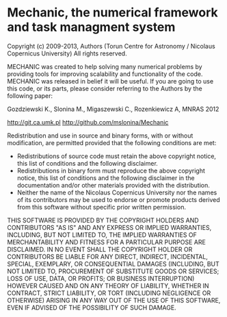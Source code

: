 Mechanic, the numerical framework and task managment system
===========================================================

Copyright (c) 2009-2013, Authors (Torun Centre for Astronomy / Nicolaus Copernicus University)
All rights reserved.

MECHANIC was created to help solving many numerical problems by providing
tools for improving scalability and functionality of the code. MECHANIC was
released in belief it will be useful. If you are going to use this code, or
its parts, please consider referring to the Authors by the following paper:

Gozdziewski K., Slonina M., Migaszewski C., Rozenkiewicz A, MNRAS 2012

http://git.ca.umk.pl
http://github.com/mslonina/Mechanic

Redistribution and use in source and binary forms,
with or without modification, are permitted provided
that the following conditions are met:

- Redistributions of source code must retain the above copyright notice,
  this list of conditions and the following disclaimer.
- Redistributions in binary form must reproduce the above copyright notice,
  this list of conditions and the following disclaimer in the documentation
  and/or other materials provided with the distribution.
- Neither the name of the Nicolaus Copernicus University nor the names of
  its contributors may be used to endorse or promote products derived from
  this software without specific prior written permission.

THIS SOFTWARE IS PROVIDED BY THE COPYRIGHT HOLDERS AND CONTRIBUTORS "AS IS"
AND ANY EXPRESS OR IMPLIED WARRANTIES, INCLUDING, BUT NOT LIMITED TO, THE
IMPLIED WARRANTIES OF MERCHANTABILITY AND FITNESS FOR A PARTICULAR PURPOSE
ARE DISCLAIMED. IN NO EVENT SHALL THE COPYRIGHT HOLDER OR CONTRIBUTORS BE
LIABLE FOR ANY DIRECT, INDIRECT, INCIDENTAL, SPECIAL, EXEMPLARY, OR
CONSEQUENTIAL DAMAGES (INCLUDING, BUT NOT LIMITED TO, PROCUREMENT OF
SUBSTITUTE GOODS OR SERVICES; LOSS OF USE, DATA, OR PROFITS; OR BUSINESS
INTERRUPTION) HOWEVER CAUSED AND ON ANY THEORY OF LIABILITY, WHETHER IN
CONTRACT, STRICT LIABILITY, OR TORT (INCLUDING NEGLIGENCE OR OTHERWISE)
ARISING IN ANY WAY OUT OF THE USE OF THIS SOFTWARE, EVEN IF ADVISED OF THE
POSSIBILITY OF SUCH DAMAGE.

